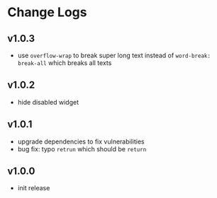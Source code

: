 # Change Logs

## v1.0.3

 - use `overflow-wrap` to break super long text instead of `word-break: break-all` which breaks all texts


## v1.0.2

 - hide disabled widget


## v1.0.1

 - upgrade dependencies to fix vulnerabilities
 - bug fix: typo `retrun` which should be `return`


## v1.0.0

 - init release


